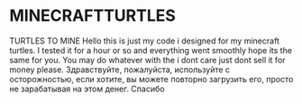 # MINECRAFTTURTLES
TURTLES TO MINE
Hello this is just my code i designed for my minecraft turtles. I tested it for a hour or so and everything went smoothly hope its the same for you. You may do whatever with the 
i dont care just dont sell it for money please.
Здравствуйте, пожалуйста, используйте с осторожностью, если хотите, вы можете повторно загрузить его, просто не зарабатывая на этом денег. Спасибо
